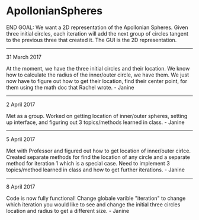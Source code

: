 # ApollonianSpheres

END GOAL: We want a 2D representation of the Apollonian Spheres. Given three initial circles, each iteration will add
the next group of circles tangent to the previous three that created it. The GUI is the 2D representation.

------------------------------------
31 March 2017

At the moment, we have the three initial circles and their location. We know how to calculate the radius of the 
inner/outer circle, we have them. We just now have to figure out how to get their location, find their center point,
for them using the math doc that Rachel wrote. - Janine

------------------------------------
2 April 2017

Met as a group. Worked on getting location of inner/outer spheres, setting up interface, and figuring out 3 topics/methods 
learned in class. - Janine

------------------------------------
5 April 2017

Met with Professor and figured out how to get location of inner/outer cirlce. Created separate methods for find the location
of any circle and a separate method for iteration 1 which is a special case. Need to implement 3 topics/method learned in class
and how to get further iterations. - Janine

------------------------------------
8 April 2017

Code is now fully functional! Change globale varible "iteration" to change which iteration you would like to see and
change the initial three circles location and radius to get a different size. - Janine
